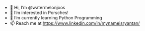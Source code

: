 - 👋 Hi, I’m @watermelonjoos
- 👀 I’m interested in Porsches!
- 🌱 I’m currently learning Python Programming
- 📫 Reach me at https://www.linkedin.com/in/mynameisryantan/

<!---
watermelonjoos/watermelonjoos is a ✨ special ✨ repository because its `README.md` (this file) appears on your GitHub profile.
You can click the Preview link to take a look at your changes.
--->
